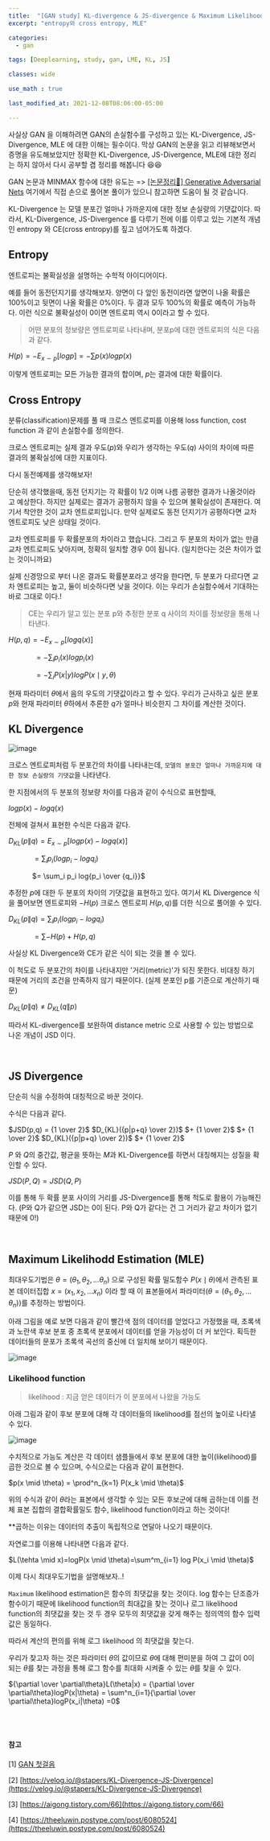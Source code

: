 ```yaml
---
title:  "[GAN study] KL-divergence & JS-divergence & Maximum Likelihood Estimation와 개념정리"
excerpt: "entropy와 cross entropy, MLE"

categories:
  - gan

tags: [Deeplearning, study, gan, LME, KL, JS]

classes: wide

use_math : true

last_modified_at: 2021-12-08T08:06:00-05:00

---
```


사실상 GAN 을 이해하려면 GAN의 손실함수를 구성하고 있는 KL-Divergence, JS-Divergence, MLE 에 대한 이해는 필수이다. 막상 GAN의 논문을 읽고 리뷰해보면서 증명을 유도해보았지만 정확한 KL-Divergence, JS-Divergence, MLE에 
대한 정리는 하지 않아서 다시 공부할 겸 정리를 해봅니다 😆😆

GAN 논문과 MINMAX 함수에 대한 유도는 => [[논문정리📃] Generative Adversarial Nets](https://chaelin0722.github.io/paperreview/generative_adversarial_nets/) 여기에서 직접 손으로 풀어본 풀이가 있으니 참고하면 도움이 될 것 같습니다.


KL-Divergence 는 모델 분포간 얼마나 가까운지에 대한 정보 손실량의 기댓값이다. 따라서, 
KL-Divergence, JS-Divergence 를 다루기 전에 이를 이루고 있는 기본적 개념인 entropy 와 CE(cross entropy)를 짚고 넘어가도록 하겠다. 

## Entropy

엔트로피는 불확실성을 설명하는 수학적 아이디어이다. 

예를 들어 동전던지기를 생각해보자. 양면이 다 앞인 동전이라면 앞면이 나올 확률은 100%이고 뒷면이 나올 확률은 0%이다. 두 결과 모두 100%의 확률로 예측이 가능하다. 이런 식으로 불확실성이 0이면 엔트로피 역시 0이라고 할 수 있다.

> 어떤 분포의 정보량은 엔트로피로 나타내며, 분포p에 대한 엔트로피의 식은 다음과 같다. 

$H(p) = -E_{x\sim p}[logp]=-\sum p(x)log p(x)$

이렇게 엔트로피는 모든 가능한 결과의 합이며, $p$는 결과에 대한 확률이다. 


## Cross Entropy

분류(classification)문제를 풀 때 크로스 엔트로피를 이용해 loss function, cost function 과 같이 손실함수를 정의한다. 

크로스 엔트로피는 실제 결과 우도($p$)와 우리가 생각하는 우도($q$) 사이의 차이에 따른 결과의 불확실성에 대한 지표이다. 

다시 동전예제를 생각해보자!

단순히 생각했을때, 동전 던지기는 각 확률이 1/2 이며 나름 공평한 결과가 나올것이라고 예상한다. 하지만 실제로는 결과가 공평하지 않을 수 있으며 불확실성이 존재한다. 여기서 착안한 것이 교차 엔트로피입니다. 만약 실제로도 동전 던지기가 공평하다면 교차 엔트로피도 낮은 상태일 것이다.


교차 엔트로피를 두 확률분포의 차이라고 했습니다. 그리고 두 분포의 차이가 없는 만큼 교차 엔트로피도 낮아지며, 정확히 일치할 경우 0이 됩니다. (일치한다는 것은 차이가 없는 것이니까요)

실제 신경망으로 부터 나온 결과도 확률분포라고 생각을 한다면, 두 분포가 다르다면 교차 엔트로피는 높고, 둘이 비슷하다면 낮을 것이다. 이는 우리가 손실함수에서 기대하는 바로 그대로 이다.!


> CE는 우리가 알고 있는 분포 p와 추정한 분포 q 사이의 차이를 정보량을 통해 나타낸다.

$H(p,q) = -E_{x \sim p}[log q(x)]$ 

&nbsp;&nbsp;&nbsp;&nbsp;&nbsp;&nbsp;&nbsp;&nbsp;&nbsp;&nbsp;&nbsp;&nbsp; $= -\sum_i p_i(x)log p_i(x)$ 

&nbsp;&nbsp;&nbsp;&nbsp;&nbsp;&nbsp;&nbsp;&nbsp;&nbsp;&nbsp;&nbsp;&nbsp; $=- \sum_i P(x|y)log P(x \mid y,\theta)$

현재 파라미터 $\theta$에서 음의 우도의 기댓값이라고 할 수 있다. 우리가 근사하고 싶은 분포 $p$와 현재 파라미터 $\theta$하에서 추론한 $q$가 얼마나 비슷한지 그 차이를 계산한 것이다.


## KL Divergence

![image](https://user-images.githubusercontent.com/53431568/145174101-fda2b40f-609c-407f-8517-e05194477aeb.png)

크로스 엔트로피처럼 두 분포간의 차이를 나타내는데, `모델의 분포간 얼마나 가까운지에 대한 정보 손실량의 기댓값`을 나타낸다. 

한 지점에서의 두 분포의 정보량 차이를 다음과 같이 수식으로 표현할때,

$logp(x) - logq(x)$

전체에 걸쳐서 표현한 수식은 다음과 같다.

$D_{KL}(p\|q) = E_{x\sim p}[logp(x)-logq(x)]$ 

&nbsp;&nbsp;&nbsp;&nbsp;&nbsp;&nbsp;&nbsp;&nbsp;&nbsp;&nbsp;&nbsp; $= \sum_i p_i(logp_i-logq_i)$

&nbsp;&nbsp;&nbsp;&nbsp;&nbsp;&nbsp;&nbsp;&nbsp;&nbsp;&nbsp;&nbsp; $= \sum_i p_i  log{p_i \over {q_i}}$


추정한 $p$에 대한 두 분포의 차이의 기댓값을 표현하고 있다. 여기서 KL Divergence 식을 풀어보면 엔트로피와 $-H(p)$ 크로스 엔트로피 $H(p,q)$를 더한 식으로 풀어쓸 수 있다.

$D_{KL}(p\|q)=\sum_i p_i(logp_i - log q_i)$

&nbsp;&nbsp;&nbsp;&nbsp;&nbsp;&nbsp;&nbsp;&nbsp;&nbsp;&nbsp;&nbsp; $= \sum -H(p)+H(p,q)$

사실상 KL Divergence와 CE가 같은 식이 되는 것을 볼 수 있다.

이 척도로 두 분포간의 차이를 나타내지만 '거리(metric)'가 되진 못한다. 비대칭 하기 때문에 거리의 조건을 만족하지 않기 때문이다. (실제 분포인 p를 기준으로 계산하기 때문)

$D_{KL}(p\|q) \neq D_{KL}(q\|p)$

따라서 KL-divergence를 보완하여 distance metric 으로 사용할 수 있는 방법으로 나온 개념이 JSD 이다.

<br>


## JS Divergence

단순히 식을 수정하여 대칭적으로 바꾼 것이다.

수식은 다음과 같다.

$JSD(p,q) = {1 \over 2}$ $D_{KL}({p\|p+q} \over 2})$ $+ {1 \over 2}$ 
$+ {1 \over 2}$ $D_{KL}({p\|p+q} \over 2})$ $+ {1 \over 2}$



$P$ 와 $Q$의 중간값, 평균을 뜻하는 $M$과 KL-Divergence를 하면서 대칭해지는 성질을 확인할 수 있다.

$JSD(P,Q) = JSD(Q,P)$


이를 통해 두 확률 분포 사이의 거리를 JS-Divergence를 통해 척도로 활용이 가능해진다. (P와 Q가 같으면 JSD는 0이 된다. P와 Q가 같다는 건 그 거리가 같고 차이가 없기 때문에 0!)


<br>

## Maximum Likelihodd Estimation (MLE)

최대우도기법은 $\theta = (\theta_1,\theta_2, \ldots \theta_n)$ 으로 구성된 확률 밀도함수 $P(x \mid \theta)$에서 관측된 표본 데이터집합 $x = (x_1, x_2, \ldots x_n)$ 이라 할 때 이 표본들에서 파라미터($\theta = (\theta_1,\theta_2, \ldots \theta_n)$)를 추정하는 방법이다.

아래 그림을 예로 보면 다음과 같이 빨간색 점의 데이터를 얻었다고 가정했을 때, 초록색과 노란색 후보 분포 중 초록색 분포에서 데이터를 얻을 가능성이 더 커 보인다. 획득한 데이터들의 문포가 초록색 곡선의 중신에 더 일치해 보이기 때문이다. 

![image](https://user-images.githubusercontent.com/53431568/145350174-989653e6-9e82-424d-8e6d-855e3c3521ae.png)


### Likelihood function

> likelihood : 지금 얻은 데이터가 이 분포에서 나왔을 가능도

아래 그림과 같이 후보 분포에 대해 각 데이터들의 likelihood를 점선의 높이로 나타낼 수 있다.

![image](https://user-images.githubusercontent.com/53431568/145350907-77076e97-10dd-4e75-b0a0-3a5fe7d118d6.png)

수치적으로 가능도 계산은 각 데이터 샘플들에서 후보 분포에 대한 높이(likelihood)를 곱한 것으로 볼 수 있으며, 수식으로는 다음과 같이 표현한다.

$p(x \mid \theta) = \prod^n_{k=1} P(x_k \mid \theta)$

위의 수식과 같이 $\theta$라는 표본에서 생각할 수 있는 모든 후보군에 대해 곱하는데 이를 전체 표본 집합의 결합확률밀도 함수, likelihood function이라고 하는 것이다!

**곱하는 이유는 데이터의 추출이 독립적으로 연달아 나오기 때문이다. 


자연로그를 이용해 나타내면 다음과 같다.



$L(\tehta \mid x)=logP(x \mid \theta)=\sum^m_{i=1} log P(x_i \mid \theta)$


이제 다시 최대우도기법을 설명해보자..!

`Maximum` likelihood estimation은 함수의 최댓값을 찾는 것이다. log 함수는 단조증가 함수이기 때문에 likelihood function의 최대값을 찾는 것이나 로그 likelihood function의 최댓값을 찾는 것 두 경우 모두의 최댓값을 갖게 해주는 정의역의 함수 입력값은 동일하다.

따라서 계산의 편의를 위해 로그 likelihood 의 최댓값을 찾는다. 

우리가 찾고자 하는 것은 파라미터 $\theta$의 값이므로 $\theta$에 대해 편미분을 하여 그 값이 0이 되는 $\theta$를 찾는 과정을 통해 로그 함수를 최대화 시켜줄 수 있는 $\theta$를 찾을 수 있다. 

${\partial \over \partial\theta}L(\theta|x) = {\partial \over \partial\theta}logP(x|\theta) = \sum^n_{i=1}{\partial \over \partial\theta}logP(x_i|\theta) =0$  

<br>
<br>


#### 참고 

[1] [GAN 첫걸음](http://www.yes24.com/Product/Goods/97559774)

[2] [https://velog.io/@stapers/KL-Divergence-JS-Divergence](https://velog.io/@stapers/KL-Divergence-JS-Divergence)

[3] [https://aigong.tistory.com/66](https://aigong.tistory.com/66)

[4] [https://theeluwin.postype.com/post/6080524](https://theeluwin.postype.com/post/6080524)
